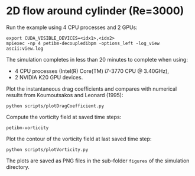 # 2D flow around cylinder (Re=3000)

Run the example using 4 CPU processes and 2 GPUs:

```
export CUDA_VISIBLE_DEVICES=<idx1>,<idx2>
mpiexec -np 4 petibm-decoupledibpm -options_left -log_view ascii:view.log
```

The simulation completes in less than 20 minutes to complete when using:
- 4 CPU processes (Intel(R) Core(TM) i7-3770 CPU @ 3.40GHz),
- 2 NVIDIA K20 GPU devices.

Plot the instantaneous drag coefficients and compares with numerical results
from Koumoutsakos and Leonard (1995):

```
python scripts/plotDragCoefficient.py
```

Compute the vorticity field at saved time steps:

```
petibm-vorticity
```

Plot the contour of the vorticity field at last saved time step:

```
python scripts/plotVorticity.py
```

The plots are saved as PNG files in the sub-folder `figures` of the simulation
directory.
